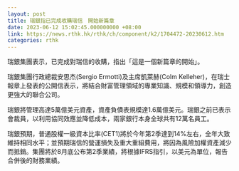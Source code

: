 ```yaml
---
layout: post
title: 瑞銀指已完成收購瑞信　開始新篇章
date: 2023-06-12 15:02:45.000000000 +08:00
link: https://news.rthk.hk/rthk/ch/component/k2/1704472-20230612.htm
categories: rthk
---
```


瑞銀集團表示，已完成對瑞信的收購，指出「這是一個新篇章的開始」。

瑞銀集團行政總裁安思杰(Sergio Ermotti)及主席凱萊赫(Colm Kelleher)，在瑞士報章上發表的公開信表示，將結合財富管理領域的專業知識、規模和領導力，創造更強大的聯合公司。

瑞銀將管理高達5萬億美元資產，資產負債表規模達1.6萬億美元。瑞銀之前已表示會裁員，以利用協同效應並降低成本，兩家銀行本身全球共有12萬名員工。

瑞銀預期，普通股權一級資本比率(CET1)將於今年第2季達到14%左右，全年大致維持相同水平；並預期瑞信的營運損失及重大重組費用，將因為風險加權資產減少而抵銷。集團將於8月底公布第2季業績，將根據IFRS指引，以美元為單位，報告合併後的財務業績。
